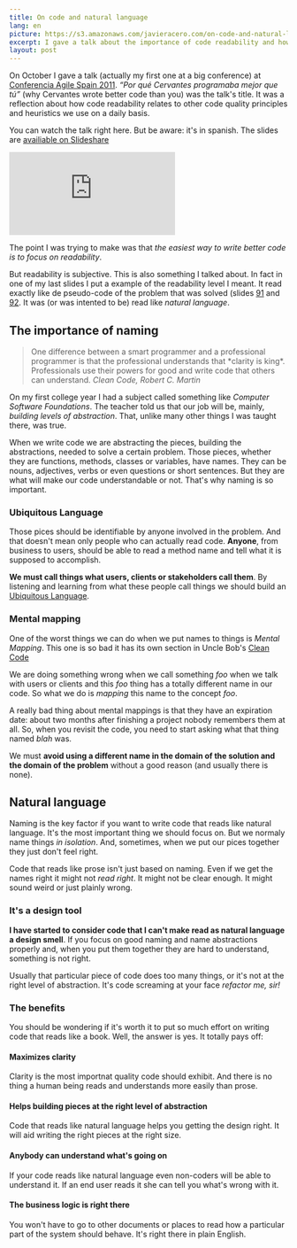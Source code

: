 ```yaml
---
title: On code and natural language
lang: en
picture: https://s3.amazonaws.com/javieracero.com/on-code-and-natural-language.jpg
excerpt: I gave a talk about the importance of code readability and how it is tightly related to code quality. But what is the readability level we should achieve?
layout: post
---
```


On October I gave a talk (actually my first one at a big conference) at [Conferencia Agile Spain 2011](http://conferencia2011.agile-spain.org).  _&ldquo;Por qué Cervantes programaba mejor que tú&rdquo;_ (why Cervantes wrote better code than you) was the talk's title. It was a reflection about how code readability relates to other code quality principles and heuristics we use on a daily basis.


You can watch the talk right here. But be aware: it's in spanish. The slides are [availiable on Slideshare](http://www.slideshare.net/agilespain/cas11talk-111027063557phpapp01)

<iframe class="vimeo" src="https://player.vimeo.com/video/34459261" frameborder="0">&nbsp;</iframe>

The point I was trying to make was that *the easiest way to write better code is to focus on readability*.


But readability is subjective. This is also something I talked about. In fact in one of my last slides I put a example of the readability level I meant. It read exactly like de pseudo-code of the problem that was solved (slides [91](http://www.slideshare.net/agilespain/cas11talk-111027063557phpapp01/91) and [92](http://www.slideshare.net/agilespain/cas11talk-111027063557phpapp01/92). It was (or was intented to be) read like *natural language*.


## The importance of naming

<blockquote>One difference between a smart programmer and a professional programmer is that the professional understands that *clarity is king*. Professionals use their powers for good and write code that others can understand.  <cite>Clean Code, Robert C. Martin</cite></blockquote>

On my first college year I had a subject called something like _Computer Software Foundations_. The teacher told us that our job will be, mainly, *building levels of abstraction*. That, unlike many other things I was taught there, was true.

When we write code we are abstracting the pieces, building the abstractions, needed to solve a certain problem. Those pieces, whether they are functions, methods, classes or variables, have names. They can be nouns, adjectives, verbs or even questions or short sentences. But they are what will make our code understandable or not. That's why naming is so important.


### Ubiquitous Language

Those pices should be identifiable by anyone involved in the problem. And that doesn't mean only people who can actually read code. **Anyone**, from business to users, should be able to read a method name and tell what it is supposed to accomplish.


**We must call things what users, clients or stakeholders call them**. By listening and learning from what these people call things we should build an [Ubiquitous Language](http://domaindrivendesign.org/node/132).

### Mental mapping

One of the worst things we can do when we put names to things is _Mental Mapping_. This one is so bad it has its own section in Uncle Bob's [Clean Code](http://www.amazon.co.uk/gp/product/0132350882?ie=UTF8&amp;tag=yoyelsoft-21&amp;linkCode=as2&amp;camp=1634&amp;creative=6738&amp;creativeASIN=0132350882)

We are doing something wrong when we call something _foo_ when we talk with users or clients and this _foo_ thing has a totally different name in our code. So what we do is _mapping_ this name to the concept _foo_.

A really bad thing about mental mappings is that they have an expiration date: about two months after finishing a project nobody remembers them at all. So, when you revisit the code, you need to start asking what that thing named _blah_ was.

We must **avoid using a different name in the domain of the solution and the domain of the problem** without a good reason (and usually there is none).


## Natural language

Naming is the key factor if you want to write code that reads like natural language. It's the most important thing we should focus on. But we normaly name things _in isolation_. And, sometimes, when we put our pices together they just don't feel right.

Code that reads like prose isn't just based on naming. Even if we get the names right it might not _read right_. It might not be clear enough. It might sound weird or just plainly wrong.

### It's a design tool

**I have started to consider code that I can't make read as natural language a design smell**. If you focus on good naming and name abstractions properly and, when you put them together they are hard to understand, something is not right.

Usually that particular piece of code does too many things, or it's not at the right level of abstraction. It's code screaming at your face _refactor me, sir!_

### The benefits

You should be wondering if it's worth it to put so much effort on writing code that reads like a book. Well, the answer is yes. It totally pays off:

#### Maximizes clarity

Clarity is the most importnat quality code should exhibit. And there is no thing a human being reads and understands more easily than prose.

#### Helps building pieces at the right level of abstraction

Code that reads like natural language helps you getting the design right. It will aid writing the right pieces at the right size.

#### Anybody can understand what's going on

If your code reads like natural language even non-coders will be able to understand it.  If an end user reads it she can tell you what's wrong with it.

#### The business logic is right there

You won't have to go to other documents or places to read how a particular part of the system should behave. It's right there in plain English.
